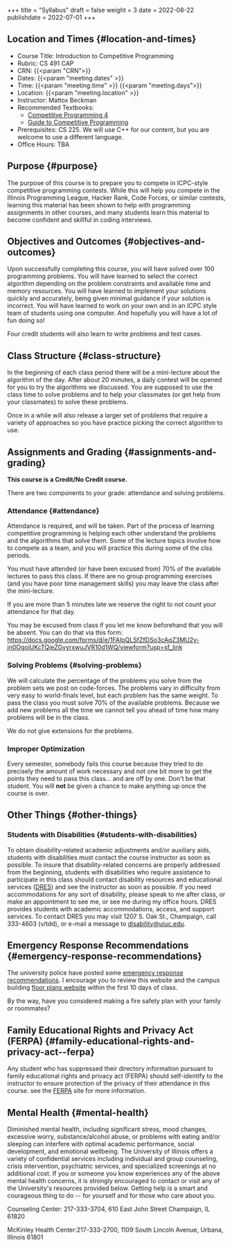 +++
title = "Syllabus"
draft = false
weight = 3
date = 2022-08-22
publishdate = 2022-07-01
+++

## Location and Times {#location-and-times}

-   Course Title: Introduction to Competitive Programming
-   Rubric: CS 491 CAP
-   CRN: {{<param "CRN">}}
-   Dates: {{<param "meeting.dates" >}}
-   Time: {{<param "meeting.time" >}} {{<param "meeting.days">}}
-   Location: {{<param "meeting.location" >}}
-   Instructor: Mattox Beckman
-   Recommended Textbooks:
    -   [Competitive Programming 4](https://cpbook.org)
    -   [Guide to Competitive Programming](https://link.springer.com/book/10.1007/978-3-319-72547-5)
-   Prerequisites: CS 225.  We will use C++ for our content, but you are welcome to use a different language.
-   Office Hours: TBA

## Purpose {#purpose}

The purpose of this course is to prepare you to compete in ICPC-style competitive programming contests.  While this will help
you compete in the Illinois Programming League, Hacker Rank, Code Forces, or similar contests, learning this material has been shown
to help with programming assignments in other courses, and many students learn this material to become confident and skillful in coding
interviews.


## Objectives and Outcomes {#objectives-and-outcomes}

Upon successfully completing this course, you will have solved over 100 programming problems.  You will have learned to
select the correct algorithm depending on the problem constraints and available time and memory resources.  You will
have learned to implement your solutions quickly and accurately, being given minimal guidance if your solution is
incorrect.  You will have learned to work on your own and in an ICPC style team of students using one computer.  And
hopefully you will have a lot of fun doing so!

Four credit students will also learn to write problems and test cases.

## Class Structure {#class-structure}

In the beginning of each class period there will be a mini-lecture about the algorithm of the day.  After about 20 minutes,
a daily contest will be opened for you to try the algorithms we discussed.  You are supposed to use the class time to solve
problems and to help your classmates (or get help from your classmates) to solve these problems.

Once in a while will also release a larger set of problems that require a variety of approaches so you have practice
picking the correct algorithm to use.

## Assignments and Grading {#assignments-and-grading}

**This course is a Credit/No Credit course.**

There are two components to your grade: attendance and solving problems.

### Attendance {#attendance}

Attendance is required, and will be taken.  Part of the process of
learning competitive programming is helping each other understand
the problems and the algorithms that solve them.  Some of the
lecture topics involve how to compete as a team, and you will practice
this during some of the clss periods.

You must have attended (or have been excused from) 70% of the available lectures to pass this class.  If there are no
group programming exercises (and you have poor time management skills) you may leave the class after the mini-lecture.

If you are more than 5 minutes late we reserve the right to not count
your attendance for that day.

You may be excused from class if you let me know beforehand that you will be absent.  You can do that via this form:
https://docs.google.com/forms/d/e/1FAIpQLSfZfDSo3cAqZ3MU2y-jn0OgoiUKcTQjeZGvyrxwuJVR10d1WQ/viewform?usp=sf_link


### Solving Problems {#solving-problems}

We will calculate the percentage of the problems you solve from the problem sets we post on code-forces.  The problems
vary in difficulty from very easy to world-finals level, but each problem has the same weight.  To pass the class you
must solve 70% of the available problems.  Because we add new problems all the time we cannot tell you ahead of time how
many problems will be in the class.

We do not give extensions for the problems.

### Improper Optimization

Every semester, somebody fails this course because they tried to do precisely the amount of work necessary and not
one bit more to get the points they need to pass this class... and are off by one.  Don't be that student.  You will
**not** be given a chance to make anything up once the course is over.

## Other Things {#other-things}

### Students with Disabilities {#students-with-disabilities}

To obtain disability-related academic adjustments and/or auxiliary aids, students with disabilities must contact the
course instructor as soon as possible. To insure that disability-related concerns are properly addressed from the
beginning, students with disabilities who require assistance to participate in this class should contact disability
resources and educational services ([DRES](https://www.disability.illinois.edu/)) and see the instructor as soon as possible. If you need accommodations for any
sort of disability, please speak to me after class, or make an appointment to see me, or see me during my office hours.
DRES provides students with academic accommodations, access, and support services. To contact DRES you may visit 1207 S.
Oak St., Champaign, call 333-4603 (v/tdd), or e-mail a message to [disability@uiuc.edu](mailto:disability@uiuc.edu).


## Emergency Response Recommendations {#emergency-response-recommendations}

The university police have posted some [emergency response recommendations](http://police.illinois.edu/emergency/). I encourage you to review this website and
the campus building [floor plans website](http://police.illinois.edu/emergency-preparedness/building-emergency-action-plans/) within the first 10 days of class.

By the way, have you considered making a fire safety plan with your family or roommates?


## Family Educational Rights and Privacy Act (FERPA) {#family-educational-rights-and-privacy-act--ferpa}

Any student who has suppressed their directory information pursuant to family educational rights and privacy act (FERPA)
should self-identify to the instructor to ensure protection of the privacy of their attendance in this course. see the
[FERPA](http://registrar.illinois.edu/ferpa) site for more information.


## Mental Health {#mental-health}

Diminished mental health, including significant stress, mood changes, excessive worry, substance/alcohol abuse, or
problems with eating and/or sleeping can interfere with optimal academic performance, social development, and emotional
wellbeing. The University of Illinois offers a variety of confidential services including individual and group
counseling, crisis intervention, psychiatric services, and specialized screenings at no additional cost. If you or
someone you know experiences any of the above mental health concerns, it is strongly encouraged to contact or visit any
of the University's resources provided below.  Getting help is a smart and courageous thing to do -- for yourself and
for those who care about you.

Counseling Center: 217-333-3704, 610 East John Street Champaign, IL 61820

McKinley Health Center:217-333-2700, 1109 South Lincoln Avenue, Urbana, Illinois 61801
